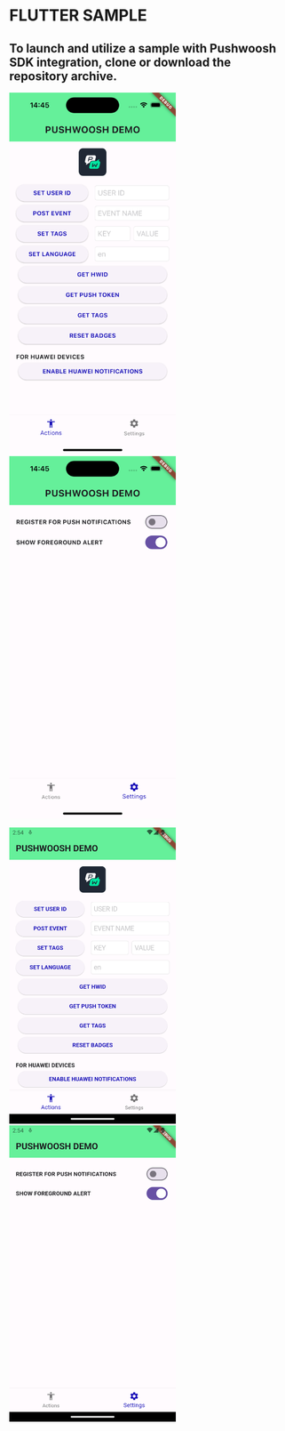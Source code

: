 # FLUTTER SAMPLE 

## To launch and utilize a sample with Pushwoosh SDK integration, clone or download the repository archive.

 <img src="https://github.com/Pushwoosh/pushwoosh-flutter-sample/blob/main/Screenshots/iOS_1.png" alt="Alt text" width="300"> <img src="https://github.com/Pushwoosh/pushwoosh-flutter-sample/blob/main/Screenshots/iOS_2.png" alt="Alt text" width="300"> 
 
 <img src="https://github.com/Pushwoosh/pushwoosh-flutter-sample/blob/main/Screenshots/Android_1.png" alt="Alt text" width="300"> <img src="https://github.com/Pushwoosh/pushwoosh-flutter-sample/blob/main/Screenshots/Android_2.png" alt="Alt text" width="300">
